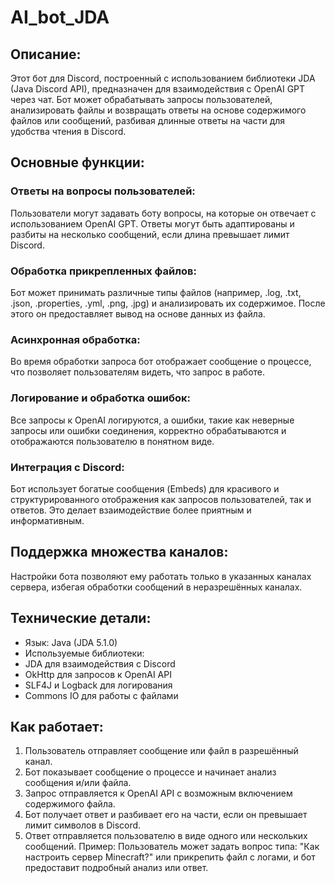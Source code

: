 # AI_bot_JDA

## Описание:

Этот бот для Discord, построенный с использованием библиотеки JDA (Java Discord API), предназначен для взаимодействия с OpenAI GPT через чат. Бот может обрабатывать запросы пользователей, анализировать файлы и возвращать ответы на основе содержимого файлов или сообщений, разбивая длинные ответы на части для удобства чтения в Discord.

## Основные функции:

### Ответы на вопросы пользователей:

Пользователи могут задавать боту вопросы, на которые он отвечает с использованием OpenAI GPT. Ответы могут быть адаптированы и разбиты на несколько сообщений, если длина превышает лимит Discord.

### Обработка прикрепленных файлов:

Бот может принимать различные типы файлов (например, .log, .txt, .json, .properties, .yml, .png, .jpg) и анализировать их содержимое. После этого он предоставляет вывод на основе данных из файла.

### Асинхронная обработка:

Во время обработки запроса бот отображает сообщение о процессе, что позволяет пользователям видеть, что запрос в работе.

### Логирование и обработка ошибок:

Все запросы к OpenAI логируются, а ошибки, такие как неверные запросы или ошибки соединения, корректно обрабатываются и отображаются пользователю в понятном виде.

### Интеграция с Discord:

Бот использует богатые сообщения (Embeds) для красивого и структурированного отображения как запросов пользователей, так и ответов. Это делает взаимодействие более приятным и информативным.

## Поддержка множества каналов:

Настройки бота позволяют ему работать только в указанных каналах сервера, избегая обработки сообщений в неразрешённых каналах.

## Технические детали:

* Язык: Java (JDA 5.1.0)
* Используемые библиотеки:
* JDA для взаимодействия с Discord
* OkHttp для запросов к OpenAI API
* SLF4J и Logback для логирования
* Commons IO для работы с файлами

## Как работает:

1. Пользователь отправляет сообщение или файл в разрешённый канал.
2. Бот показывает сообщение о процессе и начинает анализ сообщения и/или файла.
3. Запрос отправляется к OpenAI API с возможным включением содержимого файла.
4. Бот получает ответ и разбивает его на части, если он превышает лимит символов в Discord.
5. Ответ отправляется пользователю в виде одного или нескольких сообщений.
   Пример: Пользователь может задать вопрос типа: "Как настроить сервер Minecraft?" или прикрепить файл с логами, и бот предоставит подробный анализ или ответ.
